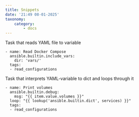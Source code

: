 ```yaml
---
title: Snippets
date: '21:49 08-01-2025'
taxonomy:
    category:
        - docs
---
```


Task that reads YAML file to variable

    - name: Read Docker Compose
      ansible.builtin.include_vars:
        dir: 'vars/'
      tags:
      - read_configurations

Task that interprets YAML-variable to dict and loops through it

    - name: Print volumes
      ansible.builtin.debug:
        msg: "{{ item.value.volumes }}"
      loop: "{{ lookup('ansible.builtin.dict', services) }}"
      tags:
      - read_configurations